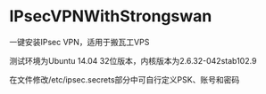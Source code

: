 # IPsecVPNWithStrongswan
一键安装IPsec VPN，适用于搬瓦工VPS

测试环境为Ubuntu 14.04 32位版本，内核版本为2.6.32-042stab102.9

在文件修改/etc/ipsec.secrets部分中可自行定义PSK、账号和密码

